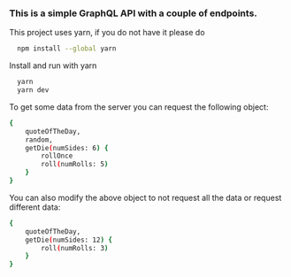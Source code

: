 ### This is a simple GraphQL API with a couple of endpoints.

This project uses yarn, if you do not have it please do

```bash
  npm install --global yarn
```

Install and run with yarn

```bash
  yarn
  yarn dev
```

To get some data from the server you can request the following object:

```bash
{
    quoteOfTheDay,
    random,
    getDie(numSides: 6) {
        rollOnce
        roll(numRolls: 5)
    }
}
```

You can also modify the above object to not request all the data or request different data:

```bash
{
    quoteOfTheDay,
    getDie(numSides: 12) {
        roll(numRolls: 3)
    }
}
```